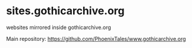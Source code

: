 # sites.gothicarchive.org
websites mirrored inside gothicarchive.org

Main repository: https://github.com/PhoenixTales/www.gothicarchive.org
